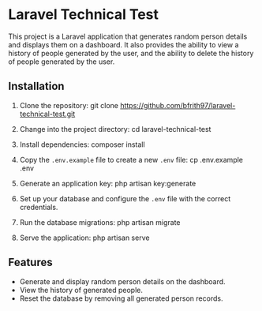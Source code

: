 # Laravel Technical Test

This project is a Laravel application that generates random person details and displays them on a dashboard. It also provides the ability to view a history of people generated by the user, and the ability to delete the history of people generated by the user.

## Installation

1. Clone the repository:
   git clone https://github.com/bfrith97/laravel-technical-test.git

2. Change into the project directory:
   cd laravel-technical-test

3. Install dependencies:
   composer install

4. Copy the `.env.example` file to create a new `.env` file:
   cp .env.example .env

5. Generate an application key:
   php artisan key:generate

6. Set up your database and configure the `.env` file with the correct credentials.

7. Run the database migrations:
   php artisan migrate

8. Serve the application:
   php artisan serve

## Features

- Generate and display random person details on the dashboard.
- View the history of generated people.
- Reset the database by removing all generated person records.
